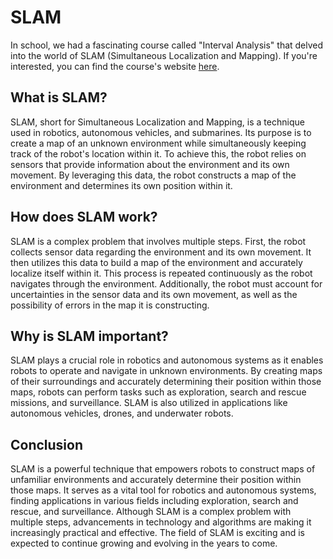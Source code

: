 # SLAM

In school, we had a fascinating course called "Interval Analysis" that delved into the world of SLAM (Simultaneous Localization and Mapping). If you're interested, you can find the course's website [here](https://simon-rohou.fr/temp/codac/).

## What is SLAM?

SLAM, short for Simultaneous Localization and Mapping, is a technique used in robotics, autonomous vehicles, and submarines. Its purpose is to create a map of an unknown environment while simultaneously keeping track of the robot's location within it. To achieve this, the robot relies on sensors that provide information about the environment and its own movement. By leveraging this data, the robot constructs a map of the environment and determines its own position within it.

## How does SLAM work?

SLAM is a complex problem that involves multiple steps. First, the robot collects sensor data regarding the environment and its own movement. It then utilizes this data to build a map of the environment and accurately localize itself within it. This process is repeated continuously as the robot navigates through the environment. Additionally, the robot must account for uncertainties in the sensor data and its own movement, as well as the possibility of errors in the map it is constructing.

## Why is SLAM important?

SLAM plays a crucial role in robotics and autonomous systems as it enables robots to operate and navigate in unknown environments. By creating maps of their surroundings and accurately determining their position within those maps, robots can perform tasks such as exploration, search and rescue missions, and surveillance. SLAM is also utilized in applications like autonomous vehicles, drones, and underwater robots.

## Conclusion

SLAM is a powerful technique that empowers robots to construct maps of unfamiliar environments and accurately determine their position within those maps. It serves as a vital tool for robotics and autonomous systems, finding applications in various fields including exploration, search and rescue, and surveillance. Although SLAM is a complex problem with multiple steps, advancements in technology and algorithms are making it increasingly practical and effective. The field of SLAM is exciting and is expected to continue growing and evolving in the years to come.
